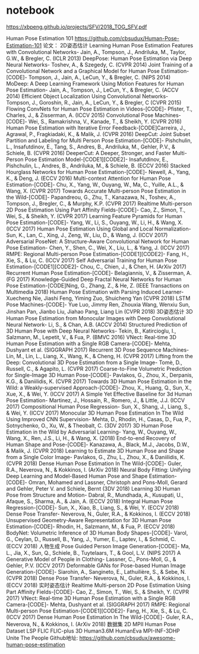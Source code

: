 # notebook
https://xbpeng.github.io/projects/SFV/2018_TOG_SFV.pdf

Human Pose Estimation 101
https://github.com/cbsudux/Human-Pose-Estimation-101
论文：
2D姿态估计
Learning Human Pose Estimation Features with Convolutional Networks- Jain, A., Tompson, J., Andriluka, M., Taylor, G.W., & Bregler, C. (ICLR 2013)
DeepPose: Human Pose Estimation via Deep Neural Networks- Toshev, A., & Szegedy, C. (CVPR 2014)
Joint Training of a Convolutional Network and a Graphical Model for Human Pose Estimation-[CODE]- Tompson, J., Jain, A., LeCun, Y., & Bregler, C. (NIPS 2014)
MoDeep: A Deep Learning Framework Using Motion Features for Human Pose Estimation- Jain, A., Tompson, J., LeCun, Y., & Bregler, C. (ACCV 2014)
Efficient Object Localization Using Convolutional Networks- Tompson, J., Goroshin, R., Jain, A., LeCun, Y., & Bregler, C (CVPR 2015)
Flowing ConvNets for Human Pose Estimation in Videos-[CODE]- Pfister, T., Charles, J., & Zisserman, A. (ICCV 2015)
Convolutional Pose Machines-[CODE]- Wei, S., Ramakrishna, V., Kanade, T., & Sheikh, Y. (CVPR 2016)
Human Pose Estimation with Iterative Error Feedback-[CODE]Carreira, J., Agrawal, P., Fragkiadaki, K., & Malik, J. (CVPR 2016)
DeepCut: Joint Subset Partition and Labeling for Multi Person Pose Estimation-[CODE]- Pishchulin, L., Insafutdinov, E., Tang, S., Andres, B., Andriluka, M., Gehler, P.V., & Schiele, B. (CVPR 2016)
DeeperCut: A Deeper, Stronger, and Faster Multi-Person Pose Estimation Model-[CODE1][CODE2]- Insafutdinov, E., Pishchulin, L., Andres, B., Andriluka, M., & Schiele, B. (ECCV 2016)
Stacked Hourglass Networks for Human Pose Estimation-[CODE]- Newell, A., Yang, K., & Deng, J. (ECCV 2016)
Multi-context Attention for Human Pose Estimation-[CODE]- Chu, X., Yang, W., Ouyang, W., Ma, C., Yuille, A.L., & Wang, X. (CVPR 2017)
Towards Accurate Multi-person Pose Estimation in the Wild-[CODE]- Papandreou, G., Zhu, T., Kanazawa, N., Toshev, A., Tompson, J., Bregler, C., & Murphy, K.P. (CVPR 2017)
Realtime Multi-person 2D Pose Estimation Using Part Affinity Fields-[CODE]- Cao, Z., Simon, T., Wei, S., & Sheikh, Y. (CVPR 2017)
Learning Feature Pyramids for Human Pose Estimation-[CODE]- Yang, W., Li, S., Ouyang, W., Li, H., & Wang, X. (ICCV 2017)
Human Pose Estimation Using Global and Local Normalization- Sun, K., Lan, C., Xing, J., Zeng, W., Liu, D., & Wang, J. (ICCV 2017)
Adversarial PoseNet: A Structure-Aware Convolutional Network for Human Pose Estimation- Chen, Y., Shen, C., Wei, X., Liu, L., & Yang, J. (ICCV 2017)
RMPE: Regional Multi-person Pose Estimation-[CODE1][CODE2]- Fang, H., Xie, S., & Lu, C. (ICCV 2017)
Self Adversarial Training for Human Pose Estimation-[CODE1][CODE2]- Chou, C., Chien, J., & Chen, H. (ArXiv 2017)
Recurrent Human Pose Estimation-[CODE]- Belagiannis, V., & Zisserman, A. (FG 2017)
Knowledge-Guided Deep Fractal Neural Networks for Human Pose Estimation-[CODE]Ning, G., Zhang, Z., & He, Z. (IEEE Transactions on Multimedia 2018)
Human Pose Estimation with Parsing Induced Learner- Xuecheng Nie, Jiashi Feng, Yiming Zuo, Shuicheng Yan (CVPR 2018)
LSTM Pose Machines-[CODE]- Yue Luo, Jimmy Ren, Zhouxia Wang, Wenxiu Sun, Jinshan Pan, Jianbo Liu, Jiahao Pang, Liang Lin (CVPR 2018)
3D姿态估计
3D Human Pose Estimation from Monocular Images with Deep Convolutional Neural Network- Li, S., & Chan, A.B. (ACCV 2014)
Structured Prediction of 3D Human Pose with Deep Neural Networks- Tekin, B., Katircioglu, I., Salzmann, M., Lepetit, V., & Fua, P. (BMVC 2016)
VNect: Real-time 3D Human Pose Estimation with a Single RGB Camera-[CODE]- Mehta, Dushyant et al. (SIGGRAPH 2017)
Recurrent 3D Pose Sequence Machines- Lin, M., Lin, L., Liang, X., Wang, K., & Cheng, H. (CVPR 2017)
Lifting from the Deep: Convolutional 3D Pose Estimation from a Single Image- Tomè, D., Russell, C., & Agapito, L. (CVPR 2017)
Coarse-to-Fine Volumetric Prediction for Single-Image 3D Human Pose-[CODE]- Pavlakos, G., Zhou, X., Derpanis, K.G., & Daniilidis, K. (CVPR 2017)
Towards 3D Human Pose Estimation in the Wild: a Weakly-supervised Approach-[CODE]- Zhou, X., Huang, Q., Sun, X., Xue, X., & Wei, Y. (ICCV 2017)
A Simple Yet Effective Baseline for 3d Human Pose Estimation- Martinez, J., Hossain, R., Romero, J., & Little, J.J. (ICCV 2017)
Compositional Human Pose Regression- Sun, X., Shang, J., Liang, S., & Wei, Y. (ICCV 2017)
Monocular 3D Human Pose Estimation In The Wild Using Improved CNN Supervision- Mehta, D., Rhodin, H., Casas, D., Fua, P., Sotnychenko, O., Xu, W., & Theobalt, C. (3DV 2017)
3D Human Pose Estimation in the Wild by Adversarial Learning- Yang, W., Ouyang, W., Wang, X., Ren, J.S., Li, H., & Wang, X. (2018)
End-to-end Recovery of Human Shape and Pose-[CODE]- Kanazawa, A., Black, M.J., Jacobs, D.W., & Malik, J. (CVPR 2018)
Learning to Estimate 3D Human Pose and Shape from a Single Color Image- Pavlakos, G., Zhu, L., Zhou, X., & Daniilidis, K. (CVPR 2018)
Dense Human Pose Estimation In The Wild-[CODE]- Guler, R.A., Neverova, N., & Kokkinos, I. (ArXiv 2018)
Neural Body Fitting: Unifying Deep Learning and Model-Based Human Pose and Shape Estimation-[CODE]- Omran, Mohamed and Lassner, Christoph and Pons-Moll, Gerard and Gehler, Peter V. and Schiele, Bernt (3DV 2018)
Learning 3D Human Pose from Structure and Motion- Dabral, R., Mundhada, A., Kusupati, U., Afaque, S., Sharma, A., & Jain, A. (ECCV 2018)
Integral Human Pose Regression-[CODE]- Sun, X., Xiao, B., Liang, S., & Wei, Y. (ECCV 2018)
Dense Pose Transfer- Neverova, N., Guler, R.A., & Kokkinos, I. (ECCV 2018)
Unsupervised Geometry-Aware Representation for 3D Human Pose Estimation-[CODE]- Rhodin, H., Salzmann, M., & Fua, P. (ECCV 2018)
BodyNet: Volumetric Inference of 3D Human Body Shapes-[CODE]- Varol, G., Ceylan, D., Russell, B., Yang, J., Yumer, E., Laptev, I., & Schmid, C. (ECCV 2018)
人物生成
Pose Guided Person Image Generation-[CODE]- Ma, L., Jia, X., Sun, Q., Schiele, B., Tuytelaars, T., & Gool, L.V. (NIPS 2017)
A Generative Model of People in Clothing- Lassner, C., Pons-Moll, G., & Gehler, P.V. (ICCV 2017)
Deformable GANs for Pose-based Human Image Generation-[CODE]- Siarohin, A., Sangineto, E., Lathuilière, S., & Sebe, N. (CVPR 2018)
Dense Pose Transfer- Neverova, N., Guler, R.A., & Kokkinos, I. (ECCV 2018)
实时姿态估计
Realtime Multi-person 2D Pose Estimation Using Part Affinity Fields-[CODE]- Cao, Z., Simon, T., Wei, S., & Sheikh, Y. (CVPR 2017)
VNect: Real-time 3D Human Pose Estimation with a Single RGB Camera-[CODE]- Mehta, Dushyant et al. (SIGGRAPH 2017)
RMPE: Regional Multi-person Pose Estimation-[CODE1][CODE2]- Fang, H., Xie, S., & Lu, C. (ICCV 2017)
Dense Human Pose Estimation In The Wild-[CODE]- Guler, R.A., Neverova, N., & Kokkinos, I. (ArXiv 2018)
数据集
2D
MPII Human Pose Dataset
LSP
FLIC
FLIC-plus
3D
Human3.6M
HumanEva
MPI-INF-3DHP
Unite The People
Github地址:
https://github.com/cbsudux/awesome-human-pose-estimation
